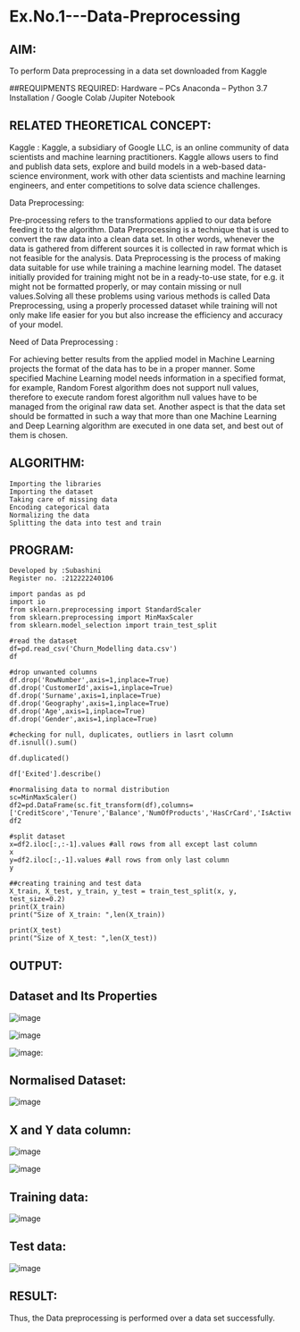 # Ex.No.1---Data-Preprocessing
## AIM:

To perform Data preprocessing in a data set downloaded from Kaggle

##REQUIPMENTS REQUIRED:
Hardware – PCs
Anaconda – Python 3.7 Installation / Google Colab /Jupiter Notebook

## RELATED THEORETICAL CONCEPT:

Kaggle :
Kaggle, a subsidiary of Google LLC, is an online community of data scientists and machine learning practitioners. Kaggle allows users to find and publish data sets, explore and build models in a web-based data-science environment, work with other data scientists and machine learning engineers, and enter competitions to solve data science challenges.

Data Preprocessing:

Pre-processing refers to the transformations applied to our data before feeding it to the algorithm. Data Preprocessing is a technique that is used to convert the raw data into a clean data set. In other words, whenever the data is gathered from different sources it is collected in raw format which is not feasible for the analysis.
Data Preprocessing is the process of making data suitable for use while training a machine learning model. The dataset initially provided for training might not be in a ready-to-use state, for e.g. it might not be formatted properly, or may contain missing or null values.Solving all these problems using various methods is called Data Preprocessing, using a properly processed dataset while training will not only make life easier for you but also increase the efficiency and accuracy of your model.

Need of Data Preprocessing :

For achieving better results from the applied model in Machine Learning projects the format of the data has to be in a proper manner. Some specified Machine Learning model needs information in a specified format, for example, Random Forest algorithm does not support null values, therefore to execute random forest algorithm null values have to be managed from the original raw data set.
Another aspect is that the data set should be formatted in such a way that more than one Machine Learning and Deep Learning algorithm are executed in one data set, and best out of them is chosen.


## ALGORITHM:
```
Importing the libraries
Importing the dataset
Taking care of missing data
Encoding categorical data
Normalizing the data
Splitting the data into test and train
```

## PROGRAM:

```
Developed by :Subashini
Register no. :212222240106
```
```
import pandas as pd
import io
from sklearn.preprocessing import StandardScaler
from sklearn.preprocessing import MinMaxScaler
from sklearn.model_selection import train_test_split
```
```
#read the dataset
df=pd.read_csv('Churn_Modelling data.csv')
df
```
```
#drop unwanted columns
df.drop('RowNumber',axis=1,inplace=True)
df.drop('CustomerId',axis=1,inplace=True)
df.drop('Surname',axis=1,inplace=True)
df.drop('Geography',axis=1,inplace=True)
df.drop('Age',axis=1,inplace=True)
df.drop('Gender',axis=1,inplace=True)
```
```
#checking for null, duplicates, outliers in lasrt column
df.isnull().sum()

df.duplicated()

df['Exited'].describe()
```

```
#normalising data to normal distribution
sc=MinMaxScaler()
df2=pd.DataFrame(sc.fit_transform(df),columns=['CreditScore','Tenure','Balance','NumOfProducts','HasCrCard','IsActiveMember','EstimatedSalary','Exited'])
df2
```
```
#split dataset
x=df2.iloc[:,:-1].values #all rows from all except last column
x
y=df2.iloc[:,-1].values #all rows from only last column
y

```

```
##creating training and test data
X_train, X_test, y_train, y_test = train_test_split(x, y, test_size=0.2)
print(X_train)
print("Size of X_train: ",len(X_train))
```

```
print(X_test)
print("Size of X_test: ",len(X_test))
```








## OUTPUT:

## Dataset and Its Properties


![image](https://github.com/SubashiniSenniappan/Ex.No.1---Data-Preprocessing/assets/119404951/f163eedb-c9ed-4a82-8004-af9c5f84b86b)

![image](https://github.com/SubashiniSenniappan/Ex.No.1---Data-Preprocessing/assets/119404951/50f49a92-d702-460e-bf77-b4456038f64e)


![image](https://github.com/SubashiniSenniappan/Ex.No.1---Data-Preprocessing/assets/119404951/23df9182-c2b4-4700-ac1c-0a3261a76481):


## Normalised Dataset:

![image](https://github.com/SubashiniSenniappan/Ex.No.1---Data-Preprocessing/assets/119404951/11d1a7b5-9bad-4627-b54e-8c0c9b66e4d8)


## X and Y data column:

![image](https://github.com/SubashiniSenniappan/Ex.No.1---Data-Preprocessing/assets/119404951/1fe1d65a-7478-4830-859b-94644ac37df6)

![image](https://github.com/SubashiniSenniappan/Ex.No.1---Data-Preprocessing/assets/119404951/ab6d6f92-dad1-4fd8-9c25-6880269b04c8)

## Training data:


![image](https://github.com/SubashiniSenniappan/Ex.No.1---Data-Preprocessing/assets/119404951/cfc9ee23-a22f-4653-a495-f0222590c52a)

## Test data:

![image](https://github.com/SubashiniSenniappan/Ex.No.1---Data-Preprocessing/assets/119404951/e3d8d045-d8ed-49d3-a4d3-7b7119304d22)





## RESULT:
Thus, the Data preprocessing is performed over a data set successfully.

